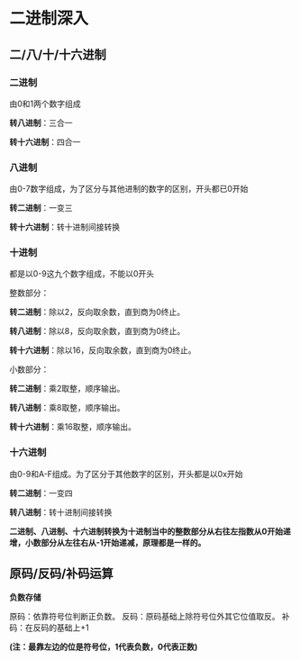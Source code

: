 # 二进制深入

## 二/八/十/十六进制

### 二进制

由0和1两个数字组成

**转八进制**：三合一

**转十六进制**：四合一



### 八进制

由0-7数字组成，为了区分与其他进制的数字的区别，开头都已0开始

**转二进制**：一变三

**转十六进制**：转十进制间接转换



### 十进制

都是以0-9这九个数字组成，不能以0开头

整数部分：

**转二进制**：除以2，反向取余数，直到商为0终止。

**转八进制**：除以8，反向取余数，直到商为0终止。

**转十六进制**：除以16，反向取余数，直到商为0终止。

小数部分：

**转二进制**：乘2取整，顺序输出。

**转八进制**：乘8取整，顺序输出。

**转十六进制**：乘16取整，顺序输出。



### 十六进制

由0-9和A-F组成。为了区分于其他数字的区别，开头都是以0x开始

**转二进制**：一变四

**转八进制**：转十进制间接转换



**二进制、八进制、十六进制转换为十进制当中的整数部分从右往左指数从0开始递增，小数部分从左往右从-1开始递减，原理都是一样的。**



## 原码/反码/补码运算

**负数存储**

原码：依靠符号位判断正负数。
反码：原码基础上除符号位外其它位值取反。
补码：在反码的基础上+1

**(注：最靠左边的位是符号位，1代表负数，0代表正数)**